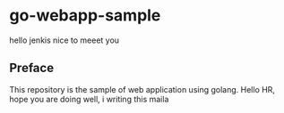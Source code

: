 # go-webapp-sample


hello jenkis nice to meeet you
## Preface
This repository is the sample of web application using golang.
Hello HR,
 hope you are doing well, i writing this maila
